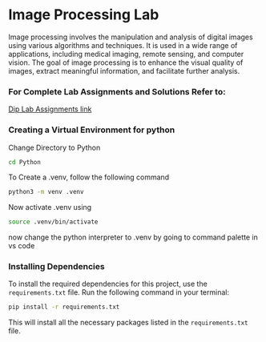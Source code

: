 # Image Processing Lab

Image processing involves the manipulation and analysis of digital images using various algorithms and techniques. It is used in a wide range of applications, including medical imaging, remote sensing, and computer vision. The goal of image processing is to enhance the visual quality of images, extract meaningful information, and facilitate further analysis.

### For Complete Lab Assignments and Solutions Refer to:

[Dip Lab Assignments link](https://drive.google.com/drive/folders/1T_Czqel9OK2tAxJJ1dA0b54_rARXHChS?usp=sharing)

### Creating a Virtual Environment for python

Change Directory to Python

```bash
cd Python
```

To Create a .venv, follow the following command

```bash
python3 -m venv .venv
```

Now activate .venv using

```bash
source .venv/bin/activate
```

now change the python interpreter to .venv by going to command palette in vs code

### Installing Dependencies

To install the required dependencies for this project, use the `requirements.txt` file. Run the following command in your terminal:

```bash
pip install -r requirements.txt
```

This will install all the necessary packages listed in the `requirements.txt` file.
